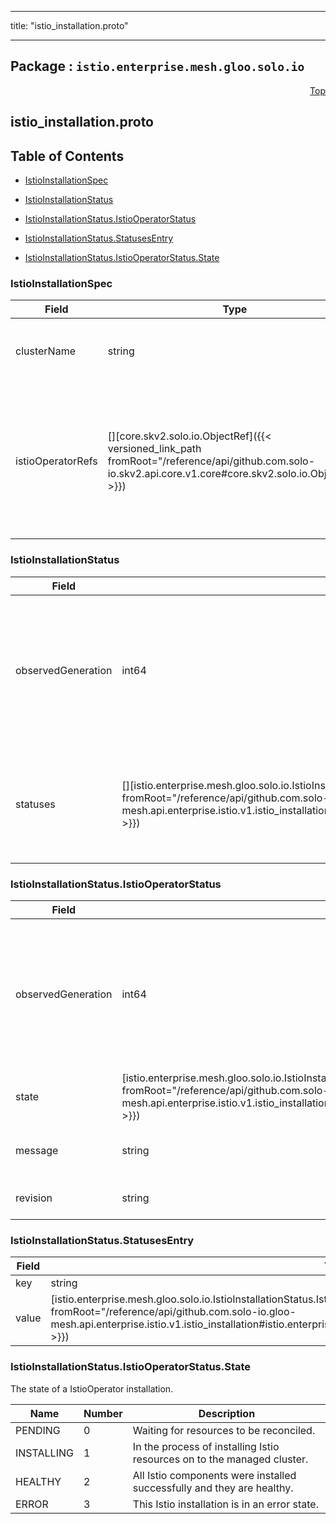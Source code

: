 
---

title: "istio_installation.proto"

---

## Package : `istio.enterprise.mesh.gloo.solo.io`



<a name="top"></a>

<a name="API Reference for istio_installation.proto"></a>
<p align="right"><a href="#top">Top</a></p>

## istio_installation.proto


## Table of Contents
  - [IstioInstallationSpec](#istio.enterprise.mesh.gloo.solo.io.IstioInstallationSpec)
  - [IstioInstallationStatus](#istio.enterprise.mesh.gloo.solo.io.IstioInstallationStatus)
  - [IstioInstallationStatus.IstioOperatorStatus](#istio.enterprise.mesh.gloo.solo.io.IstioInstallationStatus.IstioOperatorStatus)
  - [IstioInstallationStatus.StatusesEntry](#istio.enterprise.mesh.gloo.solo.io.IstioInstallationStatus.StatusesEntry)

  - [IstioInstallationStatus.IstioOperatorStatus.State](#istio.enterprise.mesh.gloo.solo.io.IstioInstallationStatus.IstioOperatorStatus.State)






<a name="istio.enterprise.mesh.gloo.solo.io.IstioInstallationSpec"></a>

### IstioInstallationSpec



| Field | Type | Label | Description |
| ----- | ---- | ----- | ----------- |
| clusterName | string |  | The cluster where the IstioOperators should be installed. |
  | istioOperatorRefs | [][core.skv2.solo.io.ObjectRef]({{< versioned_link_path fromRoot="/reference/api/github.com.solo-io.skv2.api.core.v1.core#core.skv2.solo.io.ObjectRef" >}}) | repeated | References to the IstioOperator CRs whose installation parameters should be used when installing Istio to the managed cluster. |
  





<a name="istio.enterprise.mesh.gloo.solo.io.IstioInstallationStatus"></a>

### IstioInstallationStatus



| Field | Type | Label | Description |
| ----- | ---- | ----- | ----------- |
| observedGeneration | int64 |  | The most recent generation observed in the the IstioInstallation metadata. If the `observedGeneration` does not match `metadata.generation`, Gloo Mesh has not processed the most recent version of this resource. |
  | statuses | [][istio.enterprise.mesh.gloo.solo.io.IstioInstallationStatus.StatusesEntry]({{< versioned_link_path fromRoot="/reference/api/github.com.solo-io.gloo-mesh.api.enterprise.istio.v1.istio_installation#istio.enterprise.mesh.gloo.solo.io.IstioInstallationStatus.StatusesEntry" >}}) | repeated | The status of the installation for each IstioOperator that should be applied, where the key is the IstioOperator `metadata.name` and the value is the operator's status. |
  





<a name="istio.enterprise.mesh.gloo.solo.io.IstioInstallationStatus.IstioOperatorStatus"></a>

### IstioInstallationStatus.IstioOperatorStatus



| Field | Type | Label | Description |
| ----- | ---- | ----- | ----------- |
| observedGeneration | int64 |  | The most recent generation observed in the the IstioOperator metadata. If the `observedGeneration` does not match `metadata.generation`, Gloo Mesh has not processed the most recent version of this resource. |
  | state | [istio.enterprise.mesh.gloo.solo.io.IstioInstallationStatus.IstioOperatorStatus.State]({{< versioned_link_path fromRoot="/reference/api/github.com.solo-io.gloo-mesh.api.enterprise.istio.v1.istio_installation#istio.enterprise.mesh.gloo.solo.io.IstioInstallationStatus.IstioOperatorStatus.State" >}}) |  | The current state of the IstioOperator. |
  | message | string |  | A human readable message about the current state of the IstioOperator. |
  | revision | string |  | The revision tag for the associated Istio components. |
  





<a name="istio.enterprise.mesh.gloo.solo.io.IstioInstallationStatus.StatusesEntry"></a>

### IstioInstallationStatus.StatusesEntry



| Field | Type | Label | Description |
| ----- | ---- | ----- | ----------- |
| key | string |  |  |
  | value | [istio.enterprise.mesh.gloo.solo.io.IstioInstallationStatus.IstioOperatorStatus]({{< versioned_link_path fromRoot="/reference/api/github.com.solo-io.gloo-mesh.api.enterprise.istio.v1.istio_installation#istio.enterprise.mesh.gloo.solo.io.IstioInstallationStatus.IstioOperatorStatus" >}}) |  |  |
  




 <!-- end messages -->


<a name="istio.enterprise.mesh.gloo.solo.io.IstioInstallationStatus.IstioOperatorStatus.State"></a>

### IstioInstallationStatus.IstioOperatorStatus.State
The state of a IstioOperator installation.

| Name | Number | Description |
| ---- | ------ | ----------- |
| PENDING | 0 | Waiting for resources to be reconciled. |
| INSTALLING | 1 | In the process of installing Istio resources on to the managed cluster. |
| HEALTHY | 2 | All Istio components were installed successfully and they are healthy. |
| ERROR | 3 | This Istio installation is in an error state. |


 <!-- end enums -->

 <!-- end HasExtensions -->

 <!-- end services -->

